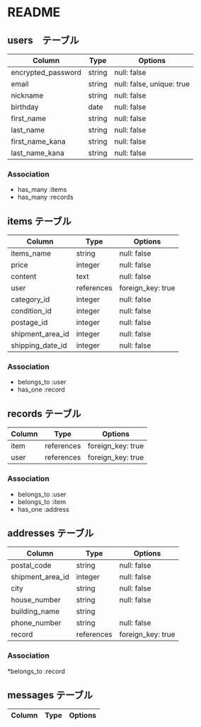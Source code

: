 # README

## users　テーブル

|Column               |Type      |Options                   |
|---------------------|----------|--------------------------|
| encrypted_password  | string   | null: false              |
| email               | string   | null: false, unique: true|
| nickname            | string   | null: false              |
| birthday            | date     | null: false              |
| first_name          | string   | null: false              |
| last_name           | string   | null: false              | 
| first_name_kana     | string   | null: false              |
| last_name_kana      | string   | null: false              |

### Association
* has_many :items
* has_many :records




## items テーブル

|Column              |Type        |Options            |
|--------------------|------------|-------------------|
| items_name         | string     | null: false       |
| price              | integer    | null: false       |
| content            | text       | null: false       |
| user               | references | foreign_key: true |
| category_id        | integer    | null: false       |
| condition_id       | integer    | null: false       |
| postage_id         | integer    | null: false       |#送料
| shipment_area_id   | integer    | null: false       |
| shipping_date_id   | integer    | null: false       |




### Association
* belongs_to :user
* has_one    :record




## records テーブル

|Column  |Type        |Options            |
|--------|------------|-------------------|
| item   | references | foreign_key: true |
| user   | references | foreign_key: true |

### Association
* belongs_to :user
* belongs_to :item
* has_one :address




## addresses テーブル

|Column           |Type         |Options           |
|-----------------|-------------|------------------|
| postal_code     | string      | null: false      |
| shipment_area_id| integer     | null: false      |
| city            | string      | null: false      |#市町村
| house_number    | string      | null: false      |#住所
| building_name   | string      |                  |
| phone_number    | string      | null: false      |
| record          | references  | foreign_key: true|

### Association

*belongs_to  :record

## messages  テーブル
|Column           |Type         |Options           |
|-----------------|-------------|------------------|